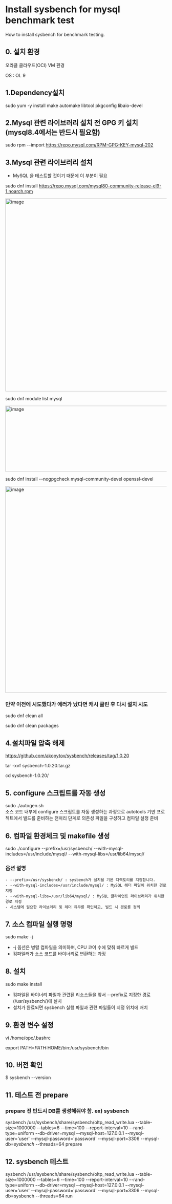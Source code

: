 # Install sysbench for mysql benchmark test
How to install sysbench for benchmark testing.

## 0. 설치 환경
오라클 클라우드(OCI) VM 환경  

OS : OL 9

  
## 1.Dependency설치

sudo yum -y install make automake libtool pkgconfig libaio-devel

  
## 2.Mysql 관련 라이브러리 설치 전 GPG 키 설치 (mysql8.4에서는 반드시 필요함)
sudo rpm --import https://repo.mysql.com/RPM-GPG-KEY-mysql-202


## 3.Mysql 관련 라이브러리 설치
- MySQL 을 테스트할 것이기 때문에 이 부분이 필요

sudo dnf install https://repo.mysql.com/mysql80-community-release-el9-1.noarch.rpm  

<img width="685" height="603" alt="image" src="https://github.com/user-attachments/assets/9ccbe065-3cbf-4f3f-8dcd-dca0863671b5" />

sudo dnf module list mysql  

<img width="686" height="206" alt="image" src="https://github.com/user-attachments/assets/0286e3b7-a7bc-4eda-8c30-061db430a248" />


sudo dnf install --nogpgcheck mysql-community-devel openssl-devel  

<img width="829" height="646" alt="image" src="https://github.com/user-attachments/assets/83c6200b-fc92-4885-8965-8eb6d54082ee" />

### 만약 이전에 시도했다가 에러가 났다면 캐시 클린 후 다시 설치 시도
sudo dnf clean all  

sudo dnf clean packages  


## 4.설치파일 압축 해제

https://github.com/akopytov/sysbench/releases/tag/1.0.20  

tar -xvf sysbench-1.0.20.tar.gz 

cd sysbench-1.0.20/

## 5. configure 스크립트를 자동 생성

sudo ./autogen.sh  
소스 코드 내부에 configure 스크립트를 자동 생성하는 과정으로 autotools 기반 프로젝트에서 빌드를 준비하는 전처리 단계로 의존성 파일을 구성하고 컴파일 설정 준비

## 6. 컴파일 환경체크 및 makefile 생성
sudo ./configure  --prefix=/usr/sysbench/ --with-mysql-includes=/usr/include/mysql/  --with-mysql-libs=/usr/lib64/mysql/

### 옵션 설명  
    - --prefix=/usr/sysbench/ : sysbench가 설치될 기본 디렉토리를 지정합니다.
    - --with-mysql-includes=/usr/include/mysql/ : MySQL 헤더 파일이 위치한 경로 지정
    - --with-mysql-libs=/usr/lib64/mysql/ : MySQL 클라이언트 라이브러리가 위치한 경로 지정
    - 시스템에 필요한 라이브러리 및 헤더 유무를 확인하고, 빌드 시 경로를 정의

## 7. 소스 컴파일 실행 명령

sudo make -j
- -j 옵션은 병렬 컴파일을 의미하며, CPU 코어 수에 맞춰 빠르게 빌드
- 컴파일러가 소스 코드를 바이너리로 변환하는 과정

## 8. 설치
sudo make install

- 컴파일된 바이너리 파일과 관련된 리소스들을 앞서 --prefix로 지정한 경로(/usr/sysbench/)에 설치
- 설치가 완료되면 sysbench 실행 파일과 관련 파일들이 지정 위치에 배치


## 9. 환경 변수 설정
vi /home/opc/.bashrc   

export PATH=$PATH:$HOME/bin:/usr/sysbench/bin  



## 10. 버전 확인
$ sysbench --version

## 11. 테스트 전 prepare
### prepare 전 반드시 DB를 생성해줘야 함. ex) sysbench
sysbench /usr/sysbench/share/sysbench/oltp_read_write.lua    --table-size=1000000   --tables=6  --time=100   --report-interval=10  --rand-type=uniform --db-driver=mysql   --mysql-host=127.0.0.1   --mysql-user='user'   --mysql-password='password'   --mysql-port=3306 --mysql-db=*sysbench*  --threads=64  prepare

## 12. sysbench 테스트

sysbench /usr/sysbench/share/sysbench/oltp_read_write.lua    --table-size=1000000   --tables=6  --time=100   --report-interval=10  --rand-type=uniform --db-driver=mysql   --mysql-host=127.0.0.1   --mysql-user='user'   --mysql-password='password'   --mysql-port=3306 --mysql-db=sysbench  --threads=64  run



